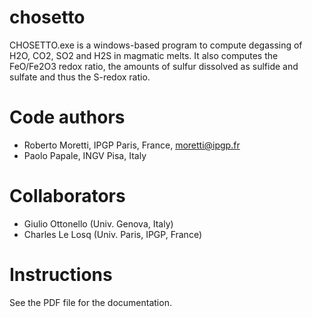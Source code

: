 # chosetto

CHOSETTO.exe is a windows-based program to compute degassing of H2O, CO2, SO2 and H2S in magmatic melts. It also computes the FeO/Fe2O3 redox ratio, the amounts of sulfur dissolved as sulfide and sulfate and thus the S-redox ratio.

# Code authors

- Roberto Moretti, IPGP Paris, France, moretti@ipgp.fr
- Paolo Papale, INGV Pisa, Italy

# Collaborators

- Giulio Ottonello (Univ. Genova, Italy) 
- Charles Le Losq (Univ. Paris, IPGP, France)

# Instructions

See the PDF file for the documentation.
